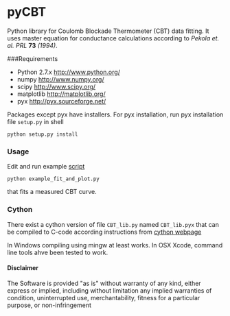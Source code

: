 pyCBT
=====

Python library for Coulomb Blockade Thermometer (CBT) data fitting. It uses master equation for conductance calculations according to *Pekola et. al. PRL*
**73** *(1994)*.

###Requirements

* Python 2.7.x http://www.python.org/
* numpy http://www.numpy.org/
* scipy http://www.scipy.org/
* matplotlib http://matplotlib.org/
* pyx http://pyx.sourceforge.net/


Packages except pyx have installers. For pyx installation, run pyx installation file ``setup.py`` in shell 

```
python setup.py install
```

### Usage 
Edit and run example [script](src/example_fit_and_plot.py) 
```
python example_fit_and_plot.py
```


that fits a measured CBT curve.

### Cython
There exist a cython version of file ``CBT_lib.py`` named ``CBT_lib.pyx`` that can be compiled to C-code according instructions
from [cython webpage](http://cython.org/)

In Windows compiling using mingw at least works. In OSX Xcode, command line tools ahve been tested to work.



#### Disclaimer

The Software is provided "as is" without warranty of any kind, either express or implied, including without limitation any implied warranties of condition, uninterrupted use, merchantability, fitness for a particular purpose, or non-infringement

